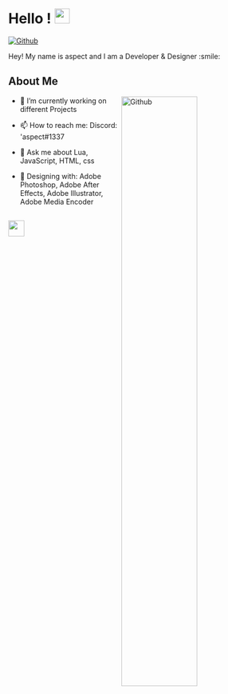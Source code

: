 <h1> Hello ! <img src = "https://raw.githubusercontent.com/MartinHeinz/MartinHeinz/master/wave.gif" width = 30px> </h1>
<p align='center'>
</p>

[![Github](https://img.shields.io/github/followers/Aditya664?label=Follow&style=social)](https://github.com/taqzvlr)

<div size='20px'> Hey! My name is aspect and I am a Developer & Designer :smile: 
</div>

<h2> About Me</h2>

<img width="55%" align="right" alt="Github" src="https://raw.githubusercontent.com/onimur/.github/master/.resources/git-header.svg" />

- 🔭 I’m currently working on different Projects
                                                                                                                                   
- 📫 How to reach me: Discord: 'aspect#1337                                                                                                                                 
- 💬 Ask me about Lua, JavaScript, HTML, css
  
- 🎨 Designing with: Adobe Photoshop, Adobe After Effects, Adobe Illustrator, Adobe Media Encoder

<h2> <img src = "https://media2.giphy.com/media/QssGEmpkyEOhBCb7e1/giphy.gif?cid=ecf05e47a0n3gi1bfqntqmob8g9aid1oyj2wr3ds3mg700bl&rid=giphy.gif" width = 32px> </h2>

<br>
<br>
  <br>
  


<br>
